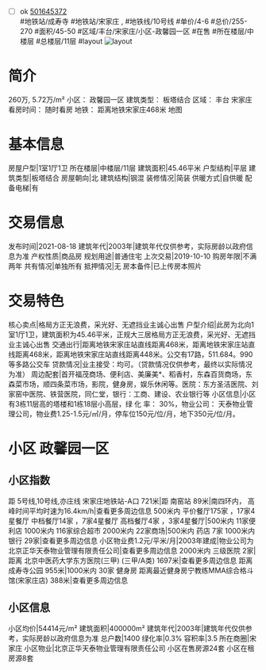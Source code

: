 - [ ] ok [501645372](https://bj.5i5j.com/ershoufang/501645372.html)  
 #地铁站/成寿寺 #地铁站/宋家庄 ,  #地铁线/10号线
#单价/4-6 #总价/255-270 #面积/45-50   #区域/丰台/宋家庄/小区-政馨园一区 #在售 #所在楼层/中楼层 #总楼层/11层 #layout 
![layout](http://image2a.5i5j.com/bdir/layout/c0a65b1a3657443487a683170c52a0fe.jpg_P5.jpg) 
# 简介 
 260万,  5.72万/m² 
小区： 政馨园一区
建筑类型： 板塔结合
区域： 丰台 宋家庄
看房时间： 随时看房
地铁： 距离地铁宋家庄468米 地图
# 基本信息 
 房屋户型|1室1厅1卫
所在楼层|中楼层/11层
建筑面积|45.46平米
户型结构|平层
建筑类型|板塔结合
房屋朝向|北
建筑结构|钢混
装修情况|简装
供暖方式|自供暖
配备电梯|有
# 交易信息 
 发布时间|2021-08-18
建筑年代|2003年|建筑年代仅供参考，实际房龄以政府信息为准
产权性质|商品房
规划用途|普通住宅
上次交易|2019-10-10
购房年限|不满两年
共有情况|单独所有
抵押情况|无
房本备件|已上传房本照片
# 交易特色 
 核心卖点|格局方正无浪费，采光好、无遮挡业主诚心出售
户型介绍|此房为北向1室1厅1卫，建筑面积为45.46平米，正规大三居格局方正无浪费，采光好、无遮挡业主诚心出售
交通出行|距离地铁宋家庄站直线距离468米，距离地铁宋家庄站直线距离468米，距离地铁宋家庄站直线距离448米。公交有17路，511.684。990等多路公交车
贷款情况|业主接受：均可。（贷款情况仅供参考，最终以实际情况为准）
周边配套|首开福茂商场、便利店、美廉美*、稻香村，东森百货商场，东森菜市场，顺四条菜市场，影院，健身房，娱乐休闲等。医院：东方圣洁医院、刘家窑中医院、铁营医院，同仁堂，银行：工商、建设、农业银行等
小区信息|小区有3栋11层高的塔楼和1栋18层小高层，绿 化 率： 30%，物业公司： 天泰物业管理公司，物业费1.25-1.5元/㎡/月，停车位150元/位/月，地下350元/位/月。
# 小区 政馨园一区
## 小区指数 
 距 5号线,10号线,亦庄线 宋家庄地铁站-A口 721米|距 南窑站 89米|南四环内， 高峰时间平均时速为16.4km/h|查看更多周边信息
500米内 平价餐厅175家 ，17家4星餐厅
中档餐厅14家 ，7家4星餐厅
高档餐厅4家 ，3家4星餐厅|500米内 11家便利店
1000米内 116家综合超市
2000米内 22家商场|500米内 药店 7家
1000米内 银行 29家|查看更多周边信息
小区物业费1.2元/平米/月|2003年建成|物业公司为北京正华天泰物业管理有限责任公司|查看更多周边信息
2000米内 三级医院 2家|距离 北京中医药大学东方医院(三甲) (三甲/A类) 1697米|查看更多周边信息
距离 成寿寺公园 955米|1000米内 30家 健身房
距离最近健身房宁教练MMA综合格斗馆(宋家庄店) 388米|查看更多周边信息
## 小区信息 
 小区均价|54414元/m²
建筑面积|400000m²
建筑年代|2003年|建筑年代仅供参考，实际房龄以政府信息为准
总户数|1400
绿化率|0.3%
容积率|3.5
所在商圈|宋家庄
小区物业|北京正华天泰物业管理有限责任公司
小区在售房源24套
小区在租房源8套
